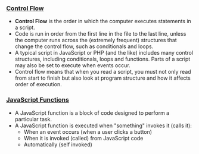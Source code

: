 ### [Control Flow](https://developer.mozilla.org/en-US/docs/Glossary/Control_flow)

- **Control Flow** is the order in which the computer executes statements in a script.
- Code is run in order from the first line in the file to the last line, unless the computer runs across the (extremely frequent) structures that change the control flow, such as conditionals and loops.
- A typical script in JavaScript or PHP (and the like) includes many control structures, including conditionals, loops and functions. Parts of a script may also be set to execute when events occur.
- Control flow means that when you read a script, you must not only read from start to finish but also look at program structure and how it affects order of execution.

### [JavaScript Functions](https://www.w3schools.com/js/js_functions.asp)

- A JavaScript function is a block of code designed to perform a particular task.
- A JavaScript function is executed when "something" invokes it (calls it):
  - When an event occurs (when a user clicks a button)
  - When it is invoked (called) from JavaScript code
  - Automatically (self invoked)
